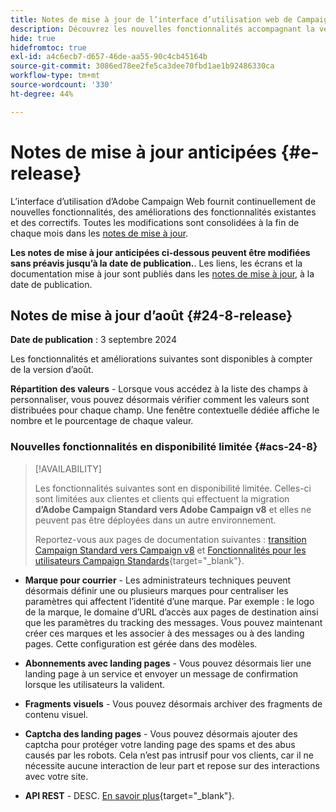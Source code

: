 ```yaml
---
title: Notes de mise à jour de l’interface d’utilisation web de Campaign v8
description: Découvrez les nouvelles fonctionnalités accompagnant la version suivante de l’interface d’utilisation de Campaign Web.
hide: true
hidefromtoc: true
exl-id: a4c6ecb7-d657-46de-aa55-90c4cb45164b
source-git-commit: 3086ed78ee2fe5ca3dee70fbd1ae1b92486330ca
workflow-type: tm+mt
source-wordcount: '330'
ht-degree: 44%

---
```


# Notes de mise à jour anticipées {#e-release}

L’interface d’utilisation d’Adobe Campaign Web fournit continuellement de nouvelles fonctionnalités, des améliorations des fonctionnalités existantes et des correctifs. Toutes les modifications sont consolidées à la fin de chaque mois dans les [notes de mise à jour](release-notes.md).

**Les notes de mise à jour anticipées ci-dessous peuvent être modifiées sans préavis jusqu’à la date de publication.**. Les liens, les écrans et la documentation mise à jour sont publiés dans les [notes de mise à jour](release-notes.md), à la date de publication.

## Notes de mise à jour d’août {#24-8-release}

**Date de publication** : 3 septembre 2024

Les fonctionnalités et améliorations suivantes sont disponibles à compter de la version d’août.

**Répartition des valeurs** - Lorsque vous accédez à la liste des champs à personnaliser, vous pouvez désormais vérifier comment les valeurs sont distribuées pour chaque champ. Une fenêtre contextuelle dédiée affiche le nombre et le pourcentage de chaque valeur.


### Nouvelles fonctionnalités en disponibilité limitée {#acs-24-8}

>[!AVAILABILITY]
>
>Les fonctionnalités suivantes sont en disponibilité limitée. Celles-ci sont limitées aux clientes et clients qui effectuent la migration **d’Adobe Campaign Standard vers Adobe Campaign v8** et elles ne peuvent pas être déployées dans un autre environnement.
>
>Reportez-vous aux pages de documentation suivantes : [transition Campaign Standard vers Campaign v8](../rn/acs-migration.md) et [Fonctionnalités pour les utilisateurs Campaign Standards](https://experienceleague.adobe.com/docs/experience-cloud/campaign/campaign-standard-migration-home.html?lang=fr){target="_blank"}.

* **Marque pour courrier** - Les administrateurs techniques peuvent désormais définir une ou plusieurs marques pour centraliser les paramètres qui affectent l’identité d’une marque. Par exemple : le logo de la marque, le domaine d’URL d’accès aux pages de destination ainsi que les paramètres du tracking des messages. Vous pouvez maintenant créer ces marques et les associer à des messages ou à des landing pages. Cette configuration est gérée dans des modèles.

* **Abonnements avec landing pages** - Vous pouvez désormais lier une landing page à un service et envoyer un message de confirmation lorsque les utilisateurs la valident.

* **Fragments visuels** - Vous pouvez désormais archiver des fragments de contenu visuel.

* **Captcha des landing pages** - Vous pouvez désormais ajouter des captcha pour protéger votre landing page des spams et des abus causés par les robots. Cela n’est pas intrusif pour vos clients, car il ne nécessite aucune interaction de leur part et repose sur des interactions avec votre site.

* **API REST** - DESC. [En savoir plus](https://experienceleague.adobe.com/docs/experience-cloud/campaign/apis/get-started-apis.html?lang=fr){target="_blank"}.

